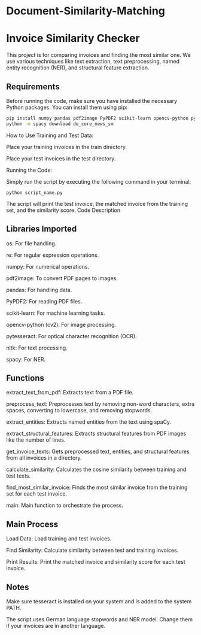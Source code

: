 # Document-Similarity-Matching

# Invoice Similarity Checker

This project is for comparing invoices and finding the most similar one. We use various techniques like text extraction, text preprocessing, named entity recognition (NER), and structural feature extraction.

## Requirements

Before running the code, make sure you have installed the necessary Python packages. You can install them using pip:

```bash
pip install numpy pandas pdf2image PyPDF2 scikit-learn opencv-python pytesseract nltk spacy
python -m spacy download de_core_news_sm
```

How to Use
Training and Test Data:

Place your training invoices in the train directory.

Place your test invoices in the test directory.

Running the Code:

Simply run the script by executing the following command in your terminal:

```python script_name.py```


The script will print the test invoice, the matched invoice from the training set, and the similarity score.
Code Description

## Libraries Imported

os: For file handling.

re: For regular expression operations.

numpy: For numerical operations.

pdf2image: To convert PDF pages to images.

pandas: For handling data.

PyPDF2: For reading PDF files.

scikit-learn: For machine learning tasks.

opencv-python (cv2): For image processing.

pytesseract: For optical character recognition (OCR).

nltk: For text processing.

spacy: For NER.

## Functions

extract_text_from_pdf: Extracts text from a PDF file.

preprocess_text: Preprocesses text by removing non-word characters, extra spaces, converting to lowercase, and removing stopwords.

extract_entities: Extracts named entities from the text using spaCy.

extract_structural_features: Extracts structural features from PDF images like the number of lines.

get_invoice_texts: Gets preprocessed text, entities, and structural features from all invoices in a directory.

calculate_similarity: Calculates the cosine similarity between training and test texts.

find_most_similar_invoice: Finds the most similar invoice from the training set for each test invoice.

main: Main function to orchestrate the process.


## Main Process

Load Data: Load training and test invoices.

Find Similarity: Calculate similarity between test and training invoices.

Print Results: Print the matched invoice and similarity score for each test invoice.

## Notes

Make sure tesseract is installed on your system and is added to the system PATH.

The script uses German language stopwords and NER model. Change them if your invoices are in another language.
